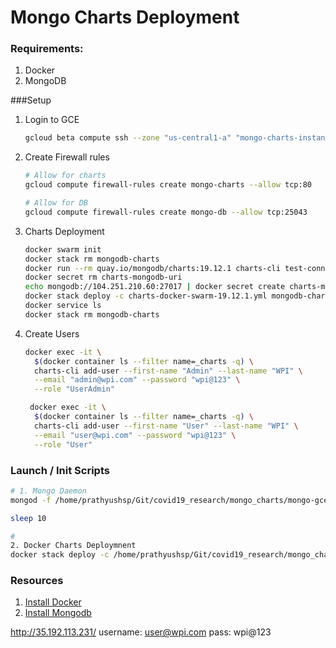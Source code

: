 # Mongo Charts Deployment

### Requirements:
1. Docker
2. MongoDB



###Setup

1. Login to GCE
    ```bash
    gcloud beta compute ssh --zone "us-central1-a" "mongo-charts-instance" --project "breakout-rl-255903"
    ```

2. Create Firewall rules
    ```bash
    # Allow for charts
    gcloud compute firewall-rules create mongo-charts --allow tcp:80
    
    # Allow for DB
    gcloud compute firewall-rules create mongo-db --allow tcp:25043
    ```

3. Charts Deployment
    ```bash
    docker swarm init
    docker stack rm mongodb-charts
    docker run --rm quay.io/mongodb/charts:19.12.1 charts-cli test-connection mongodb://104.251.210.60:27017
    docker secret rm charts-mongodb-uri
    echo mongodb://104.251.210.60:27017 | docker secret create charts-mongodb-uri -
    docker stack deploy -c charts-docker-swarm-19.12.1.yml mongodb-charts
    docker service ls
    docker stack rm mongodb-charts
    ```
4. Create Users

    ```bash
    docker exec -it \
      $(docker container ls --filter name=_charts -q) \
      charts-cli add-user --first-name "Admin" --last-name "WPI" \
      --email "admin@wpi.com" --password "wpi@123" \
      --role "UserAdmin"
    
     docker exec -it \
      $(docker container ls --filter name=_charts -q) \
      charts-cli add-user --first-name "User" --last-name "WPI" \
      --email "user@wpi.com" --password "wpi@123" \
      --role "User"
    ```

### Launch / Init Scripts
```bash
# 1. Mongo Daemon
mongod -f /home/prathyushsp/Git/covid19_research/mongo_charts/mongo-gce.conf &

sleep 10

# 
2. Docker Charts Deploymnent  
docker stack deploy -c /home/prathyushsp/Git/covid19_research/mongo_charts/charts-docker-swarm-19.12.1.yml mongodb-charts
```

### Resources
 
 1. [Install Docker](https://docs.docker.com/engine/install/ubuntu/)
 2. [Install Mongodb](https://docs.mongodb.com/manual/tutorial/install-mongodb-on-ubuntu/)
 

 http://35.192.113.231/
 username: user@wpi.com
 pass: wpi@123
 